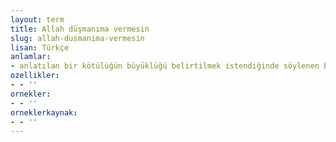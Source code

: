 ```yaml
---
layout: term
title: Allah düşmanıma vermesin
slug: allah-dusmanima-vermesin
lisan: Türkçe
anlamlar:
- anlatılan bir kötülüğün büyüklüğü belirtilmek istendiğinde söylenen bir söz
ozellikler:
- - ''
ornekler:
- - ''
orneklerkaynak:
- - ''
---
```


